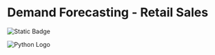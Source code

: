 # Demand Forecasting - Retail Sales
![Static Badge](https://img.shields.io/badge/Plotly_Dash_2.18.0-Python_3.13.3-blue)

![Python Logo](https://upload.wikimedia.org/wikipedia/commons/c/c3/Python-logo-notext.svg)




